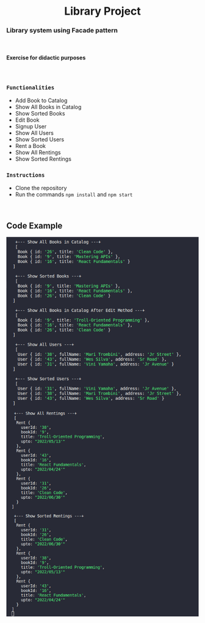 <h1 align="center"> Library Project </h1>

### Library system using Facade pattern

</br>

#### Exercise for didactic purposes

</br>

### `Functionalities`

- Add Book to Catalog
- Show All Books in Catalog
- Show Sorted Books
- Edit Book
- Signup User
- Show All Users
- Show Sorted Users
- Rent a Book
- Show All Rentings
- Show Sorted Rentings

### `Instructions`

- Clone the repository
- Run the commands `npm install` and `npm start`

</br>

## Code Example

<img src="./src/Image/lib1.png" align="center" alt="Code example">
<img src="./src/Image/lib2.png" align="center" alt="Code example">
